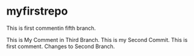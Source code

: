 # myfirstrepo

This is first commentin fifth branch.

This is My Comment in Third Branch.
This is my Second Commit.
This is first comment.
Changes to Second Branch.

